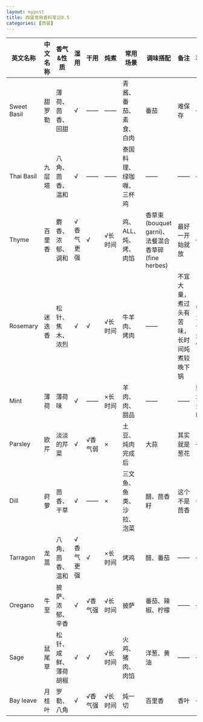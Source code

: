 ```yaml
---
layout: mypost
title: 西餐常用香料笔记0.5
categories: [西餐] 
---
```


<div id="htmldemo"></div>
<style>
table th:first-of-type {
	width: 100px;
}
</style>


| 英文名称        | 中文名称 | 香气&性质      | 湿用    | 干用   | 炖煮   | 常用场景         | 调味搭配                                        | 备注                    | 种植       | 种植难度 |
|-------------|------|------------|-------|------|------|--------------|---------------------------------------------|-----------------------|----------|------|
| Sweet Basil | 甜罗勒  | 薄荷、茴香、回甜   | √     | ——   | ——   | 青酱、番茄、素食、白肉  | 番茄                                          | 难保存                   | ——       | 4    |
| Thai Basil  | 九层塔  | 八角、茴香、温和   | √     | ——   | ——   | 泰国料理、绿咖喱、三杯鸡 | ——                                          | ——                    | ——       | ——   |
| Thyme       | 百里香  | 麝香、浓郁、调和   | √香气更强 | √    | √长时间 | 鸡、ALL、炖、烤、肉馅 | 香草束\(bouquet garni\)、法餐混合香草碎\(fine herbes\) | 最好一开始就放               | ——       | 3    |
| Rosemary    | 迷迭香  | 松针、焦木、浓烈   | √     | √    | √长时间 | 牛羊肉、烤肉       | ——                                          | 不宜大量，煮过头有苦味，长时间炖煮较晚下锅 | 需水量少，生长慢 | 1    |
| Mint        | 薄荷   | 薄荷味        | √     | ——   | ×长时间 | 羊肉、肉、甜品      | ——                                          | ——                    | 勤浇水，生长旺盛 | 1    |
| Parsley     | 欧芹   | 淡淡的芹菜      | √     | √香气弱 | ×    | 土豆、炖肉完成后     | 大蒜                                          | 其实就是葱花                | ——       | 4    |
| Dill        | 莳萝   | 茴香、干草      | √     | ——   | ×    | 三文鱼、鱼类、沙拉、泡菜 | 醋、茴香籽                                       | 这个不是茴香                | ——       | ——   |
| Tarragon    | 龙蒿   | 八角、茴香、温和   | √香气更强 | √    | ×长时间 | 烤鸡           | 醋、番茄                                        | ——                    | ——       | ——   |
| Oregano     | 牛至   | 披萨、浓郁、辛香   | √     | √香气强 | √长时间 | 披萨           | 番茄、辣椒、柠檬                                    | ——                    | ——       | ——   |
| Sage        | 鼠尾草  | 松针、咸鲜、薄荷胡椒 | √     | √    | √长时间 | 火鸡、猪肉、肉馅     | 洋葱、黄油                                       | ——                    | ——       | ——   |
| Bay leave   | 月桂叶  | 罗勒、八角      | √     | √香气强 | √长时间 | 炖一切          | 百里香                                         | 香叶                    | ——       | ——   |



